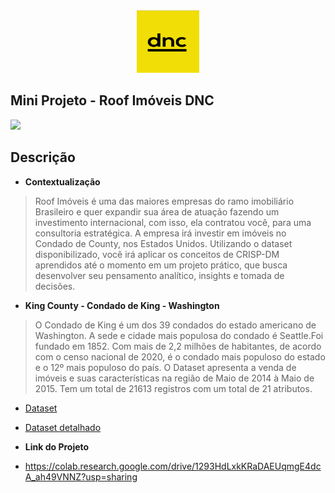 <center><img src="dnc.png" height="100"  width="100"></center>

## Mini Projeto - Roof Imóveis DNC

[![](https://img.shields.io/pypi/status/ok)](https://travis-ci.org/joemccann/dillinger)
## Descrição

- **Contextualização**
>Roof Imóveis é uma das maiores empresas do ramo imobiliário Brasileiro e quer expandir sua área de atuação fazendo um investimento internacional, com isso, ela contratou você, para uma consultoria estratégica. A empresa irá investir em imóveis no Condado de County, nos Estados Unidos. Utilizando o dataset disponibilizado, você irá aplicar os conceitos de CRISP-DM aprendidos até o momento em um projeto prático, que busca desenvolver seu pensamento analítico, insights e tomada de decisões.

- **King County - Condado de King - Washington**
>O Condado de King é um dos 39 condados do estado americano de Washington. A sede e cidade mais populosa do condado é Seattle.Foi fundado em 1852. Com mais de 2,2 milhões de habitantes, de acordo com o censo nacional de 2020, é o condado mais populoso do estado e o 12º mais populoso do país. 
>O Dataset apresenta a venda de imóveis e suas características na região de Maio de 2014 à Maio de 2015. Tem um total de 21613 registros com um total de 21 atributos. 

- [Dataset](https://www.kaggle.com/harlfoxem/housesalesprediction)
- [Dataset detalhado](https://geodacenter.github.io/data-and-lab/KingCounty-HouseSales2015/)

- **Link do Projeto**
- https://colab.research.google.com/drive/1293HdLxkKRaDAEUqmgE4dcA_ah49VNNZ?usp=sharing





